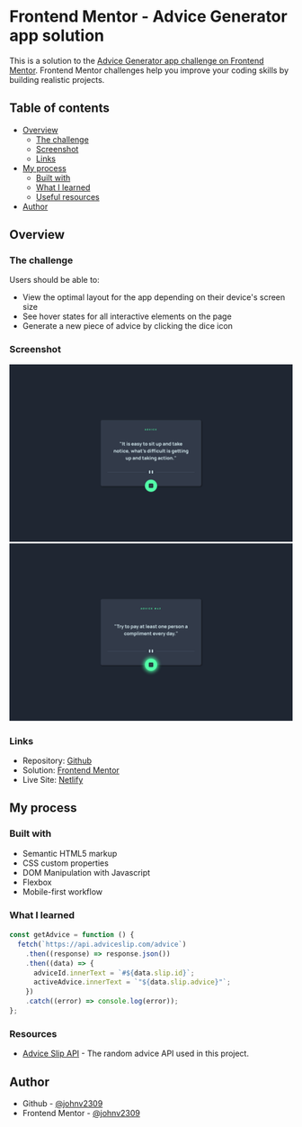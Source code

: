 # Frontend Mentor - Advice Generator app solution

This is a solution to the [Advice Generator app challenge on Frontend Mentor](https://www.frontendmentor.io/challenges/advice-generator-app-QdUG-13db). Frontend Mentor challenges help you improve your coding skills by building realistic projects.

## Table of contents

- [Overview](#overview)
  - [The challenge](#the-challenge)
  - [Screenshot](#screenshot)
  - [Links](#links)
- [My process](#my-process)
  - [Built with](#built-with)
  - [What I learned](#what-i-learned)
  - [Useful resources](#useful-resources)
- [Author](#author)

## Overview

### The challenge

Users should be able to:

- View the optimal layout for the app depending on their device's screen size
- See hover states for all interactive elements on the page
- Generate a new piece of advice by clicking the dice icon

### Screenshot

![](./images/solution.png)
![](./images/solution-active-state.png)

### Links

- Repository: [Github](https://github.com/johnv2309/advice-generator-component)
- Solution: [Frontend Mentor](https://your-solution-url.com)
- Live Site: [Netlify](https://johnv2309-advice-generator-component.netlify.app/)

## My process

### Built with

- Semantic HTML5 markup
- CSS custom properties
- DOM Manipulation with Javascript
- Flexbox
- Mobile-first workflow

### What I learned

```js
const getAdvice = function () {
  fetch(`https://api.adviceslip.com/advice`)
    .then((response) => response.json())
    .then((data) => {
      adviceId.innerText = `#${data.slip.id}`;
      activeAdvice.innerText = `"${data.slip.advice}"`;
    })
    .catch((error) => console.log(error));
};
```

### Resources

- [Advice Slip API](https://api.adviceslip.com/) - The random advice API used in this project.

## Author

- Github - [@johnv2309](https://github.com/johnv2309)
- Frontend Mentor - [@johnv2309](https://www.frontendmentor.io/profile/johnv2309)
